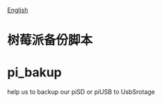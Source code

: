 [English](#pi_bakup)
# 树莓派备份脚本



















# pi_bakup
help us to backup our piSD or piUSB to UsbSrotage

